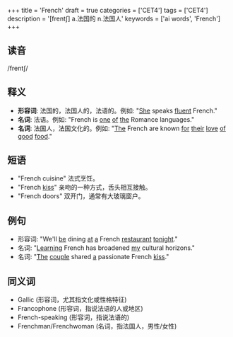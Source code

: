 +++
title = 'French'
draft = true
categories = ['CET4']
tags = ['CET4']
description = '[frent∫] a.法国的 n.法国人'
keywords = ['ai words', 'French']
+++

## 读音
/frentʃ/

## 释义
- **形容词**: 法国的，法国人的，法语的。例如: "[She](/zh/post/she/) speaks [fluent](/zh/post/fluent/) French." 
- **名词**: 法语。例如: "French is [one](/zh/post/one/) [of](/zh/post/of/) [the](/zh/post/the/) Romance languages."
- **名词**: 法国人，法国文化的。例如: "[The](/zh/post/the/) French are known [for](/zh/post/for/) [their](/zh/post/their/) [love](/zh/post/love/) [of](/zh/post/of/) [good](/zh/post/good/) [food](/zh/post/food/)."

## 短语
- "French cuisine" 法式烹饪。
- "French [kiss](/zh/post/kiss/)" 亲吻的一种方式，舌头相互接触。
- "French doors" 双开门，通常有大玻璃窗户。

## 例句
- 形容词: "We'll [be](/zh/post/be/) dining [at](/zh/post/at/) [a](/zh/post/a/) French [restaurant](/zh/post/restaurant/) [tonight](/zh/post/tonight/)."
- 名词: "[Learning](/zh/post/learning/) French has broadened [my](/zh/post/my/) cultural horizons."
- 名词: "[The](/zh/post/the/) [couple](/zh/post/couple/) shared [a](/zh/post/a/) passionate French [kiss](/zh/post/kiss/)."

## 同义词
- Gallic (形容词，尤其指文化或性格特征)
- Francophone (形容词，指说法语的人或地区)
- French-speaking (形容词，指说法语的)
- Frenchman/Frenchwoman (名词，指法国人，男性/女性)
